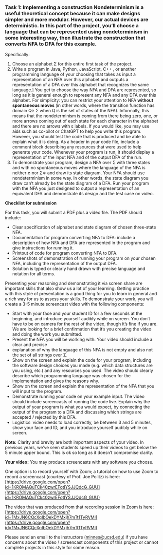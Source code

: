 ### **Task 1: Implementing a construction** Nondeterminism is a useful theoretical concept because it can make designs simpler and more modular. However, our actual devices are deterministic. In this part of the project, you’ll choose a language that can be represented using nondeterminism in some interesting way, then illustrate the construction that converts NFA to DFA for this example.

Specifically:

1. Choose an alphabet Σ for this entire first task of the project.
2. Write a program in Java, Python, JavaScript, C++ , or another programming language of your choosing that takes as input a representation of an NFA over this alphabet and outputs a representation of a DFA over this alphabet that recognizes the same language.] You get to choose the way NFA and DFA are represented, so long as it is general enough to represent any NFA and any DFA over this alphabet. For simplicity: you can restrict your attention to NFA **without spontaneous moves** (in other words, where the transition function has domain Q× Σ when Q is the set of states of the NFA). Informally, this means that the nondeterminism is coming from there being zero, one, or more arrows coming out of each state for each character in the alphabet and there are no arrows with ε labels. If you would like, you may use aids such as co-pilot or ChatGPT to help you write this program. However, you should test the code that is produced and be able to explain what it is doing. As a header in your code file, include a comment block describing any resources that were used to help generate your code. Whenever your program is run, it should display a representation of the input NFA and of the output DFA of the run.
3. To demonstrate your program, design a NFA over Σ with three states and with no spontaneous moves where the language of the NFA is neither ∅ nor Σ∗ and draw its state diagram. Your NFA should use nondeterminism in some way. In other words, the state diagram you draw can’t already be the state diagram of a DFA. Run your program with the NFA you just designed to output a representation of an equivalent DFA and demonstrate its design and the test case on video.

**Checklist for submission**

For this task, you will submit a PDF plus a video file. The PDF should include:

- Clear specification of alphabet and state diagram of chosen three-state NFA.
- Documentation for program converting NFA to DFA: include a description of how NFA and DFA are represented in the program and give instructions for running it.
- Printout of code for program converting NFA to DFA.
- Screenshots of demonstration of running your program on your chosen NFA, including the representation of the output DFA.
- Solution is typed or clearly hand drawn with precise language and notation for all terms.

Presenting your reasoning and demonstrating it via screen share are important skills that also show us a lot of your learning. Getting practice with this style of presentation is a good thing for you to learn in general and a rich way for us to assess your skills. To demonstrate your work, you will create a 3-5 minute screencast video with the following components:

- Start with your face and your student ID for a few seconds at the beginning, and introduce yourself audibly while on screen. You don’t have to be on camera for the rest of the video, though it’s fine if you are. We are looking for a brief confirmation that it’s you creating the video and doing the work you submitted.
- Present the NFA you will be working with. Your video should include a clear and precise
- explanation of why the language of this NFA is not empty and also not the set of all strings over Σ.
- Show on the screen and explain the code for your program, including the software design choices you made (e.g. which data structures are you using, etc.) and any resources you used. The video should clearly describe which programming language was chosen for the implementation and gives the reasons why.
- Show on the screen and explain the representation of the NFA that you will input to the program.
- Demonstrate running your code on your example input. The video should include screencasts of running the code live. Explain why the output of your program is what you would expect, by connecting the output of the program to a DFA and discussing which strings are accepted / rejected by this DFA.
- Logistics: video needs to load correctly, be between 3 and 5 minutes, show your face and ID, and you introduce yourself audibly while on screen.

**Note:** Clarity and brevity are both important aspects of your video. In previous years, we’ve
seen students speed up their videos to get below the 5 minute upper bound. This is ok so long
as it doesn’t compromise clarity.

**Your video:** You may produce screencasts with any software you choose. 

One option is to record yourself with Zoom; a tutorial on how to use Zoom to record a screencast (courtesy of Prof. Joe Politz) is here:[https://drive.google.com/open?id=1KROMAQuTCk40zwrEFotlYSJJQdcG_GUU](https://drive.google.com/open?id=1KROMAQuTCk40zwrEFotlYSJJQdcG_GUU)

The video that was produced from that recording session in Zoom is here:[https://drive.google.com/open?id=1MxJN6CQcXqIbOekDYMxjh7mTt1TyRVMI](https://drive.google.com/open?id=1MxJN6CQcXqIbOekDYMxjh7mTt1TyRVMI)

Please send an email to the instructors (minnes@ucsd.edu) if you have concerns about the video / screencast components of this project or cannot complete projects in this style for some reason.
